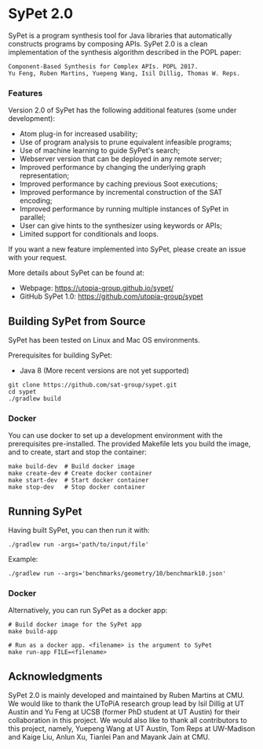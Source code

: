 # SyPet 2.0

SyPet is a program synthesis tool for Java libraries that automatically constructs programs by composing APIs. SyPet 2.0 is a clean implementation of the synthesis algorithm described in the POPL paper: 

```
Component-Based Synthesis for Complex APIs. POPL 2017.
Yu Feng, Ruben Martins, Yuepeng Wang, Isil Dillig, Thomas W. Reps. 
```

### Features

Version 2.0 of SyPet has the following additional features (some under development):
* Atom plug-in for increased usability;
* Use of program analysis to prune equivalent infeasible programs;
* Use of machine learning to guide SyPet's search;
* Webserver version that can be deployed in any remote server;
* Improved performance by changing the underlying graph representation;
* Improved performance by caching previous Soot executions;
* Improved performance by incremental construction of the SAT encoding;
* Improved performance by running multiple instances of SyPet in parallel;
* User can give hints to the synthesizer using keywords or APIs;
* Limited support for conditionals and loops.

If you want a new feature implemented into SyPet, please create an issue with your request.

More details about SyPet can be found at:
* Webpage: https://utopia-group.github.io/sypet/
* GitHub SyPet 1.0: https://github.com/utopia-group/sypet

## Building SyPet from Source

SyPet has been tested on Linux and Mac OS environments.

Prerequisites for building SyPet:

* Java 8 (More recent versions are not yet supported)

```
git clone https://github.com/sat-group/sypet.git
cd sypet
./gradlew build
```

### Docker

You can use docker to set up a development environment with the prerequisites
pre-installed. The provided Makefile lets you build the image, and to create,
start and stop the container:

```
make build-dev  # Build docker image
make create-dev # Create docker container
make start-dev  # Start docker container
make stop-dev   # Stop docker container
```

## Running SyPet

Having built SyPet, you can then run it with:

```
./gradlew run -args='path/to/input/file'
```

Example:

```
./gradlew run --args='benchmarks/geometry/10/benchmark10.json'
```

### Docker

Alternatively, you can run SyPet as a docker app:

```
# Build docker image for the SyPet app
make build-app

# Run as a docker app. <filename> is the argument to SyPet
make run-app FILE=<filename>
```

## Acknowledgments

SyPet 2.0 is mainly developed and maintained by Ruben Martins at CMU. We would like to thank the UToPiA research group lead by Isil Dillig at UT Austin and Yu Feng at UCSB (former PhD student at UT Austin) for their collaboration in this project. We would also like to thank all contributors to this project, namely, Yuepeng Wang at UT Austin, Tom Reps at UW-Madison and Kaige Liu, Anlun Xu, Tianlei Pan and Mayank Jain at CMU.

